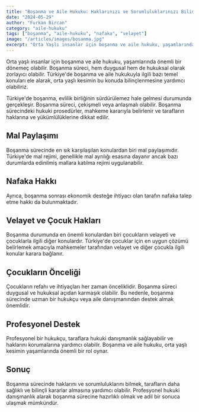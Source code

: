 ```yaml
---
title: "Boşanma ve Aile Hukuku: Haklarınızı ve Sorumluluklarınızı Bilin"
date: "2024-05-29"
author: "Furkan Bircan"
category: "aile-hukuku"
tags: ["boşanma", "aile-hukuku", "nafaka", "velayet"]
image: "/articles/images/bosanma.jpg"
excerpt: "Orta Yaşlı insanlar için boşanma ve aile hukuku, yaşamlarında önemli bir dönemeç olabilir. Boşanma süreci, hem duygusal hem de hukuksal olarak zorlayıcı olabilir."
---
```


Orta yaşlı insanlar için boşanma ve aile hukuku, yaşamlarında önemli bir dönemeç olabilir. Boşanma süreci, hem duygusal hem de hukuksal olarak zorlayıcı olabilir. Türkiye'de boşanma ve aile hukukuyla ilgili bazı temel konuları ele alarak, orta yaşlı kesimin bu konuda bilinçlenmesine yardımcı olabiliriz.

Türkiye'de boşanma, evlilik birliğinin sürdürülemez hale gelmesi durumunda gerçekleşir. Boşanma süreci, çekişmeli veya anlaşmalı olabilir. Boşanma sürecindeki hukuki prosedürler, mahkeme kararıyla belirlenir ve tarafların haklarına ve yükümlülüklerine dikkat edilir.

## Mal Paylaşımı

Boşanma sürecinde en sık karşılaşılan konulardan biri mal paylaşımıdır. Türkiye'de mal rejimi, genellikle mal ayrılığı esasına dayanır ancak bazı durumlarda edinilmiş mallara katılma rejimi uygulanabilir.

## Nafaka Hakkı

Ayrıca, boşanma sonrası ekonomik desteğe ihtiyacı olan tarafın nafaka talep etme hakkı da bulunmaktadır.

## Velayet ve Çocuk Hakları

Boşanma durumunda en önemli konulardan biri çocukların velayeti ve çocuklarla ilgili diğer konulardır. Türkiye'de çocuklar için en uygun çözümü belirlemek amacıyla mahkemeler tarafından velayet ve diğer çocukla ilgili konular karara bağlanır.

## Çocukların Önceliği

Çocukların refahı ve ihtiyaçları her zaman önceliklidir. Boşanma süreci duygusal ve hukuksal açıdan karmaşık olabilir. Bu nedenle, boşanma sürecinde uzman bir hukukçu veya aile danışmanından destek almak önemlidir.

## Profesyonel Destek

Profesyonel bir hukukçu, taraflara hukuki danışmanlık sağlayabilir ve haklarını korumalarına yardımcı olabilir. Boşanma ve aile hukuku, orta yaşlı kesimin yaşamlarında önemli bir rol oynar.

## Sonuç

Boşanma sürecinde haklarını ve sorumluluklarını bilmek, tarafların daha sağlıklı ve bilinçli kararlar almasına yardımcı olabilir. Profesyonel hukuki danışmanlık alarak boşanma sürecine hazırlıklı olmak ve adil bir sonuca ulaşmak mümkündür.
